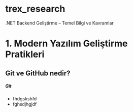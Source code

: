 # trex_research
.NET Backend Geliştirme – Temel Bilgi ve Kavramlar

# 1. Modern Yazılım Geliştirme Pratikleri 
## Git ve GitHub nedir?
##### Git
- fhdgskshfd
- fghsdjhgjdf


